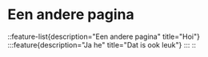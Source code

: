 # Een andere pagina

::feature-list{description="Een andere pagina" title="Hoi"}
  :::feature{description="Ja he" title="Dat is ook leuk"}
  :::
::
